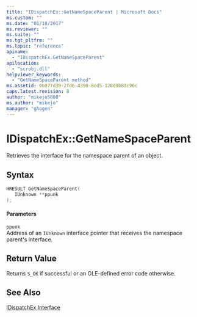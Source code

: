 ```yaml
---
title: "IDispatchEx::GetNameSpaceParent | Microsoft Docs"
ms.custom: ""
ms.date: "01/18/2017"
ms.reviewer: ""
ms.suite: ""
ms.tgt_pltfrm: ""
ms.topic: "reference"
apiname: 
  - "IDispatchEx.GetNameSpaceParent"
apilocation: 
  - "scrobj.dll"
helpviewer_keywords: 
  - "GetNameSpaceParent method"
ms.assetid: 0b077d39-2fd6-4390-8cd5-128d9b8dc90c
caps.latest.revision: 8
author: "mikejo5000"
ms.author: "mikejo"
manager: "ghogen"
---
```

# IDispatchEx::GetNameSpaceParent
Retrieves the interface for the namespace parent of an object.  
  
## Syntax  
  
```cpp
HRESULT GetNameSpaceParent(  
   IUnknown **ppunk  
);  
```  
  
#### Parameters  
 `ppunk`  
 Address of an `IUnknown` interface pointer that receives the namespace parent's interface.  
  
## Return Value  
 Returns `S_OK` if successful or an OLE-defined error code otherwise.  
  
## See Also  
 [IDispatchEx Interface](../../winscript/reference/idispatchex-interface.md)